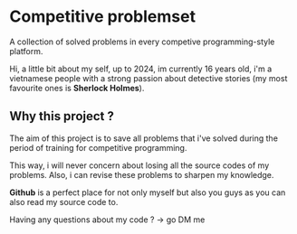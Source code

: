 # Competitive problemset
A collection of solved problems in every competive programming-style platform.

Hi, a little bit about my self, up to 2024, im currently 16 years old, i'm a vietnamese people with a strong passion about detective stories (my most favourite ones is **Sherlock Holmes**).

## Why this project ?
The aim of this project is to save all problems that i've solved during the period of training for competitive programming.

This way, i will never concern about losing all the source codes of my problems. Also, i can revise these problems to sharpen my knowledge.

**Github** is a perfect place for not only myself but also you guys as you can also read my source code to.

Having any questions about my code ? -> go DM me
